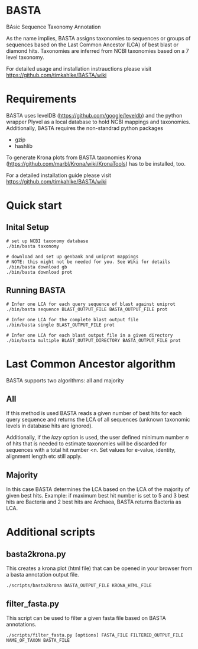 # BASTA
BAsic Sequence Taxonomy Annotation

As the name implies, BASTA assigns taxonomies to sequences or groups of sequences based on the Last Common Ancestor (LCA) of best blast or diamond hits. Taxonomies are inferred from NCBI taxonomies based on a 7 level taxonomy. 

For detailed usage and installation instrauctions please visit https://github.com/timkahlke/BASTA/wiki


# Requirements

BASTA uses levelDB (https://github.com/google/leveldb) and the python wrapper Plyvel as a local database to hold NCBI mappings and taxonomies. Additionally, BASTA requires the non-standrad python packages

* gzip
* hashlib

To generate Krona plots from BASTA taxonomies Krona (https://github.com/marbl/Krona/wiki/KronaTools) has to be installed, too.

For a detailed installation guide please visit https://github.com/timkahlke/BASTA/wiki

# Quick start

## Inital Setup 

```
# set up NCBI taxonomy database
./bin/basta taxonomy

# download and set up genbank and uniprot mappings 
# NOTE: this might not be needed for you. See Wiki for details
./bin/basta download gb
./bin/basta download prot
```

## Running BASTA

```
# Infer one LCA for each query sequence of blast against uniprot
./bin/basta sequence BLAST_OUTPUT_FILE BASTA_OUTPUT_FILE prot

# Infer one LCA for the complete blast output file
./bin/basta single BLAST_OUTPUT_FILE prot

# Infer one LCA for each blast output file in a given directory
./bin/basta multiple BLAST_OUTPUT_DIRECTORY BASTA_OUTPUT_FILE prot
```

# Last Common Ancestor algorithm
BASTA supports two algorithms: all and majority

## All
If this method is used BASTA reads a given number of best hits for each query sequence and returns the LCA of all sequences (unknown taxonomic levels in database hits are ignored).

Additionally, if the *lazy* option is used, the user defined minimum number *n* of hits that is needed to estimate taxonomies will be discarded for sequences with a total hit number <n. Set values for e-value, identity, alignment length etc still apply.


## Majority
In this case BASTA determines the LCA based on the LCA of the majority of given best hits. Example: if maximum best hit number is set to 5 and 3 best hits are Bacteria and 2 best hits are Archaea, BASTA returns Bacteria as LCA.



# Additional scripts

## basta2krona.py

This creates a krona plot (html file) that can be opened in your browser from a basta annotation output file.

```
./scripts/basta2krona BASTA_OUTPUT_FILE KRONA_HTML_FILE
```


## filter_fasta.py

This script can be used to filter a given fasta file based on BASTA annotations.

```
./scripts/filter_fasta.py [options] FASTA_FILE FILTERED_OUTPUT_FILE NAME_OF_TAXON BASTA_FILE
```
